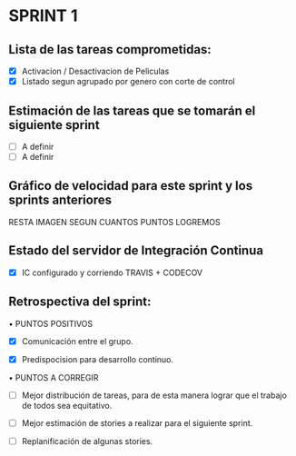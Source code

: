 SPRINT 1
========		
Lista de las tareas comprometidas:
----------------------------------
- [x] Activacion / Desactivacion de Peliculas 
- [x] Listado segun agrupado por genero con corte de control  
		
Estimación de las tareas que se tomarán el siguiente sprint
--------------------------------------------------------------
- [ ] A definir
- [ ] A definir
		
Gráfico de velocidad para este sprint y los sprints anteriores
-------------------------------------------------------------- 		
   
RESTA IMAGEN SEGUN CUANTOS PUNTOS LOGREMOS
		
    
Estado del servidor de Integración Continua
-------------------------------------------
- [x] IC configurado y corriendo TRAVIS + CODECOV
		
    
Retrospectiva del sprint:
-------------------------
  •	PUNTOS POSITIVOS
  
  - [x] Comunicación entre el grupo.
  
  - [x] Predispocision para desarrollo continuo.
		
  •	PUNTOS A CORREGIR
   
  - [ ] Mejor distribución de tareas, para de esta manera lograr que el trabajo de todos sea equitativo.
   
  - [ ] Mejor estimación de stories a realizar para el siguiente sprint.
   
  - [ ] Replanificación de algunas stories.
        
